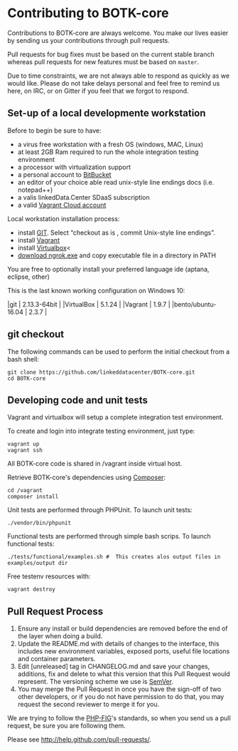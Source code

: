 # Contributing to BOTK-core #

Contributions to BOTK-core are always welcome. You make our lives easier by
sending us your contributions through pull requests.

Pull requests for bug fixes must be based on the current stable branch whereas
pull requests for new features must be based on `master`.

Due to time constraints, we are not always able to respond as quickly as we
would like. Please do not take delays personal and feel free to remind us here,
on IRC, or on Gitter if you feel that we forgot to respond.

## Set-up of a local developmente workstation

Before to begin be sure to have:

- a virus free workstation with a fresh OS (windows, MAC, Linux)
- at least 2GB Ram required to run the whole integration testing environment
- a processor with virtualization support
- a personal account to [BitBucket](https://bitbucket.org/)
- an editor of your choice able read unix-style line endings docs (i.e. notepad++)
- a valis linkedData.Center SDaaS subscription
- a valid [Vagrant Cloud account](https://vagrantcloud.com/account/new)

Local workstation installation process:

- install [GIT](http://git-scm.com/). Select “checkout as is , commit Unix-style line endings”.
- install [Vagrant](https://www.vagrantup.com/)
- install [Virtualbox](https://www.virtualbox.org/)<
- [download ngrok.exe](https://ngrok.com/) and copy executable file in a directory in PATH

You are free to optionally install your preferred language ide (aptana, eclipse, other)

This is the last known working configuration on Windows 10:

|git                | 2.13.3-64bit |
|VirtualBox         | 5.1.24       |
|Vagrant            | 1.9.7        |
|bento/ubuntu-16.04 | 2.3.7        |


## git checkout

The following commands can be used to perform the initial checkout from a bash shell:

```shell
git clone https://github.com/linkeddatacenter/BOTK-core.git
cd BOTK-core
```

## Developing code and unit tests

Vagrant and virtualbox will setup a complete integration test environment.

To create and login into integrate testing environment, just type:

```shell
vagrant up
vagrant ssh
```

All BOTK-core code is shared in /vagrant inside virtual host.

Retrieve BOTK-core's dependencies using [Composer](http://getcomposer.org/):

```shell
cd /vagrant
composer install	
```

Unit tests are performed through PHPUnit. To launch unit tests:

```shell
./vendor/bin/phpunit
```

Functional tests are performed through simple bash scrips. To launch functional tests:

```shell
./tests/functional/examples.sh #  This creates alos output files in examples/output dir
```

Free testenv resources with:

```shell
vagrant destroy
```


## Pull Request Process

1. Ensure any install or build dependencies are removed before the end of the layer when doing a 
   build.
2. Update the README.md with details of changes to the interface, this includes new environment 
   variables, exposed ports, useful file locations and container parameters.
3. Edit [unreleased] tag in CHANGELOG.md and save your changes, additions, fix and delete to what this version that this
   Pull Request would represent. The versioning scheme we use is [SemVer](http://semver.org/).
4. You may merge the Pull Request in once you have the sign-off of two other developers, or if you 
   do not have permission to do that, you may request the second reviewer to merge it for you.

We are trying to follow the [PHP-FIG](http://www.php-fig.org)'s standards, so
when you send us a pull request, be sure you are following them.

Please see http://help.github.com/pull-requests/.


